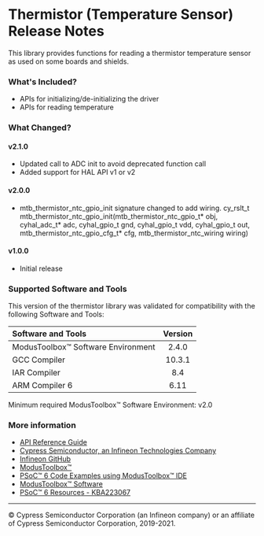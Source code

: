 # Thermistor (Temperature Sensor) Release Notes

This library provides functions for reading a thermistor temperature sensor as used on some boards and shields.

### What's Included?
* APIs for initializing/de-initializing the driver
* APIs for reading temperature

### What Changed?
#### v2.1.0
* Updated call to ADC init to avoid deprecated function call
* Added support for HAL API v1 or v2
#### v2.0.0
* mtb_thermistor_ntc_gpio_init signature changed to add wiring.
cy_rslt_t mtb_thermistor_ntc_gpio_init(mtb_thermistor_ntc_gpio_t* obj, cyhal_adc_t* adc,
                                        cyhal_gpio_t gnd, cyhal_gpio_t vdd, cyhal_gpio_t out,
                                        mtb_thermistor_ntc_gpio_cfg_t* cfg, mtb_thermistor_ntc_wiring wiring)
#### v1.0.0
* Initial release

### Supported Software and Tools
This version of the thermistor library was validated for compatibility with the following Software and Tools:

| Software and Tools                        | Version |
| :---                                      | :----:  |
| ModusToolbox™ Software Environment        | 2.4.0   |
| GCC Compiler                              | 10.3.1  |
| IAR Compiler                              | 8.4     |
| ARM Compiler 6                            | 6.11    |

Minimum required ModusToolbox™ Software Environment: v2.0

### More information

* [API Reference Guide](https://infineon.github.io/thermistor/html/index.html)
* [Cypress Semiconductor, an Infineon Technologies Company](http://www.cypress.com)
* [Infineon GitHub](https://github.com/infineon)
* [ModusToolbox™](https://www.cypress.com/products/modustoolbox-software-environment)
* [PSoC™ 6 Code Examples using ModusToolbox™ IDE](https://github.com/infineon/Code-Examples-for-ModusToolbox-Software)
* [ModusToolbox™ Software](https://github.com/Infineon/modustoolbox-software)
* [PSoC™ 6 Resources - KBA223067](https://community.cypress.com/docs/DOC-14644)

---
© Cypress Semiconductor Corporation (an Infineon company) or an affiliate of Cypress Semiconductor Corporation, 2019-2021.
